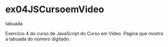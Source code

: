 # ex04JSCursoemVideo
tabuada

Exercício 4 do curso de JavaScript do Curso em Vídeo.
Página que mostra a tabuada do número digitado.
